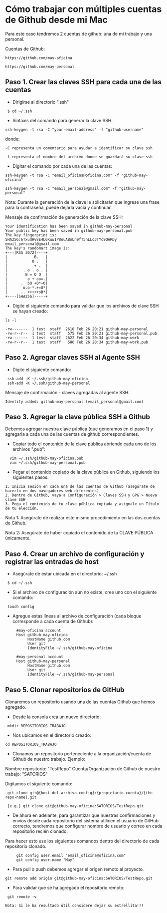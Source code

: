 # Cómo trabajar con múltiples cuentas de Github desde mi Mac

Para este caso tendremos 2 cuentas de github: una de mi trabajo y una personal. 

Cuentas de Github:

```
https://github.com/may-oficina

https://github.com/may-personal
```


## Paso 1. Crear las claves SSH para cada una de las cuentas

* Dirigirse al directorio ".ssh"

```
 $ cd ~/.ssh
```

* Sintaxis del comando para generar la clave SSH:

```
ssh-keygen -t rsa -C "your-email-address" -f "github-username"
``` 
donde:

```
-C representa un comentario para ayudar a identificar su clave ssh

-f representa el nombre del archivo donde se guardará su clave ssh
```

* Digitar el comando por cada una de las cuentas:

```
ssh-keygen -t rsa -C "email_oficina@oficina.com" -f "github-may-oficina"

ssh-keygen -t rsa -C "email_personal@gmail.com" -f "github-may-personal"
```

Nota: Durante la generación de la clave le solicitarán que ingrese una frase para la contraseña, puede dejarla vacía y continuar.


Mensaje de confirmación de generación de la clave SSH:

````
Your identification has been saved in github-may-personal
Your public key has been saved in github-may-personal.pub
The key fingerprint is:
SHA256:6TxudHv8E4L6Kuw1P8ouABoLn9fT5nLLq3TYc9QARDy email_personal@gmail.com
The key's randomart image is:
+---[RSA 3072]----+
|            B.   |
|           O .   |
|            + .  |
|       . o . o . |
|        B = O O  |
|         o + oo=.|
|      .  bO +O*+O|
|       o.o-*.+=O*|
|      .. +++++oB*|
+----[SHA256]-----+
````

* Digite el siguiente comando para validar que los archivos de clave SSH se hayan creado:

```
ls -l

-rw-------  1 test  staff  2610 Feb 26 20:21 github-may-personal
-rw-r--r--  1 test  staff   575 Feb 26 20:21 github-may-personal.pub
-rw-------  1 test  staff  2622 Feb 26 20:34 github-may-work
-rw-r--r--  1 test  staff   586 Feb 26 20:34 github-may-work.pub
```



## Paso 2. Agregar claves SSH al Agente SSH

* Digite el siguiente comando:

```
 ssh-add -K ~/.ssh/github-may-oficina
 ssh-add -K ~/.ssh/github-may-personal
```

Mensaje de confirmación - claves agregadas al agente SSH:

```
Identity added: github-may-personal (email_personal@gmail.com)
```



## Paso 3. Agregar la clave pública SSH a Github

Debemos agregar nuestra clave pública (que generamos en el paso 1) y agregarla a cada una de las cuentas de github correspondientes.

* Copiar todo el contenido de la clave pública abriendo cada uno de los archivos ".pub": 

```
  vim ~/.ssh/github-may-oficina.pub
  vim ~/.ssh/github-may-personal.pub
```

* Pegar el contenido copiado de la clave pública en Github, siguiendo los siguientes pasos:

```
1. Inicia sesión en cada una de las cuentas de Github (asegúrate de hacerlo en dos navegadores web diferentes)
2. Dentro de Github, vaya a Configuración > Claves SSH y GPG > Nueva clave SSH
3. Pega el contenido de tu clave pública copiada y asígnale un Título de tu elección.

```

Nota 1: Asegúrate de realizar este mismo procedimiento en las dos cuentas de Github.

Nota 2: Asegúrate de haber copiado el contenido de tu CLAVE PÚBLICA únicamente.


## Paso 4. Crear un archivo de configuración y registrar las entradas de host

* Asegúrate de estar ubicada en el directorio: ~/.ssh

```
 $ cd ~/.ssh
```

* Si el archivo de configuración aún no existe, cree uno con el siguiente comando:

```
 touch config
```

* Agregue estas líneas al archivo de configuración (cada bloque corresponde a cada cuenta de Github):

```
     #may-oficina account
     Host github-may-oficina
          HostName github.com
          User git
          IdentityFile ~/.ssh/github-may-oficina

     #may-personal account
     Host github-may-personal
          HostName github.com
          User git
          IdentityFile ~/.ssh/github-may-personal
```



## Paso 5. Clonar repositorios de GitHub

Clonaremos un repositorio usando una de las cuentas Github que hemos agregado.

* Desde la consola crea un nuevo directorio:

```
 mkdir REPOSITORIOS_TRABAJO
```

* Nos ubicamos en el directorio creado:

```
cd REPOSITORIOS_TRABAJO
```

* Clonamos un repositorio perteneciente a la organización/cuenta de Github de nuestro trabajo. Ejemplo:

Nombre repositorio: "TestRepo"
Cuenta/Organización de Github de nuestro trabajo: "SATORIOS"

Digitamos el siguiente comando:

```
 git clone git@{host-del-archivo-config}:{propietario-cuenta}/{the-repo-name}.git

 [e.g.] git clone git@github-may-oficina:SATORIOS/TestRepo.git
```

* De ahora en adelante, para garantizar que nuestras confirmaciones y envíos desde cada repositorio del sistema utilicen el usuario de GitHub correcto, tendremos que configurar nombre de usuario y correo en cada repositorio recién clonado.

Para hacer esto use los siguientes comandos dentro del directorio de cada repositorio clonado.

```
     git config user.email "email_oficina@oficina.com"
     git config user.name "May"
```

* Para pull o push debemos agregar el origen remoto al proyecto.

```
git remote add origin git@github-may-oficina:SATORIOS/TestRepo.git
```

* Para validar que se ha agregado el repositorio remoto:

```
 git remote -v
```


````
Nota: Si le ha resultado útil considere dejar su estrellita!!!
````


